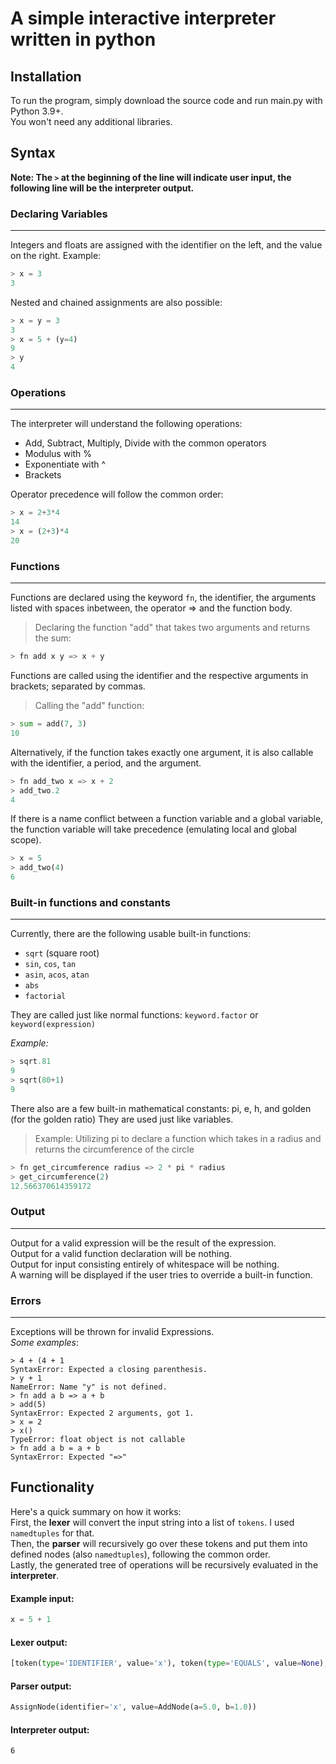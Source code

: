 # **A simple interactive interpreter written in python**

## Installation

To run the program, simply download the source code and run main.py with Python 3.9+. <br> You won't need any additional
libraries.

## Syntax

**Note: The `>` at the beginning of the line will indicate user input, the following line will be the interpreter
output.**

### **Declaring Variables**

---

Integers and floats are assigned with the identifier on the left, and the value on the right. Example:

```python
> x = 3
3
```

Nested and chained assignments are also possible:

```python
> x = y = 3
3
> x = 5 + (y=4)
9
> y
4
```

### **Operations**

---

The interpreter will understand the following operations:

- Add, Subtract, Multiply, Divide with the common operators
- Modulus with %
- Exponentiate with ^
- Brackets

Operator precedence will follow the common order:

```python
> x = 2+3*4
14
> x = (2+3)*4
20
```

### **Functions**

---

Functions are declared using the keyword `fn`, the identifier, the arguments listed with spaces inbetween, the operator
=> and the function body.
> Declaring the function "add" that takes two arguments and returns the sum:

```python
> fn add x y => x + y
```

Functions are called using the identifier and the respective arguments in brackets; separated by commas.
> Calling the "add" function:

```python
> sum = add(7, 3)
10
```

Alternatively, if the function takes exactly one argument, it is also callable with the identifier, a period, and the
argument.

```python
> fn add_two x => x + 2
> add_two.2
4
```

If there is a name conflict between a function variable and a global variable, the function variable will take
precedence
(emulating local and global scope).

```python
> x = 5
> add_two(4)
6
```

### **Built-in functions and constants**

---

Currently, there are the following usable built-in functions:

- `sqrt` (square root)
- `sin`, `cos`, `tan`
- `asin`, `acos`, `atan`
- `abs`
- `factorial`

They are called just like normal functions: `keyword.factor` or `keyword(expression)`

*Example:*

```python
> sqrt.81
9
> sqrt(80+1)
9
```

There also are a few built-in mathematical constants: pi, e, h, and golden (for the golden ratio)
They are used just like variables.
> Example: Utilizing pi to declare a function which takes in a radius and returns the circumference of the circle

```python
> fn get_circumference radius => 2 * pi * radius
> get_circumference(2)
12.566370614359172
```

### **Output**

---

Output for a valid expression will be the result of the expression.<br>
Output for a valid function declaration will be nothing. <br>
Output for input consisting entirely of whitespace will be nothing. <br>
A warning will be displayed if the user tries to override a built-in function.

### **Errors**

---

Exceptions will be thrown for invalid Expressions. <br>
*Some examples*:

```
> 4 + (4 + 1
SyntaxError: Expected a closing parenthesis.
> y + 1
NameError: Name "y" is not defined.
> fn add a b => a + b
> add(5)
SyntaxError: Expected 2 arguments, got 1.
> x = 2
> x()
TypeError: float object is not callable
> fn add a b = a + b
SyntaxError: Expected "=>"
```

## **Functionality**

Here's a quick summary on how it works: <br>
First, the **lexer** will convert the input string into a list of `tokens`. I used `namedtuples` for that. <br>
Then, the **parser** will recursively go over these tokens and put them into defined nodes (also `namedtuples`),
following the common order. <br>
Lastly, the generated tree of operations will be recursively evaluated in the **interpreter**. <br>

#### Example input:

```python
x = 5 + 1
```

#### **Lexer** output:

```python
[token(type='IDENTIFIER', value='x'), token(type='EQUALS', value=None), token(type='NUMBER', value=5.0), token(type='PLUS_SIGN', value=None), token(type='NUMBER', value=1.0)]
```

#### **Parser** output:

```python
AssignNode(identifier='x', value=AddNode(a=5.0, b=1.0))
```

#### **Interpreter** output:

```
6
```
